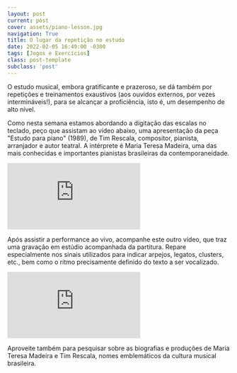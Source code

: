 ```yaml
---
layout: post
current: post
cover: assets/piano-lesson.jpg
navigation: True
title: O lugar da repetição no estudo
date: 2022-02-05 16:49:00 -0300
tags: [Jogos e Exercícios]
class: post-template
subclass: 'post'
---
```


O estudo musical, embora gratificante e prazeroso, se dá também por repetições e treinamentos exaustivos (aos ouvidos externos, por vezes intermináveis!), para se alcançar a proficiência, isto é, um desempenho de alto nível.

Como nesta semana estamos abordando a digitação das escalas no teclado, peço que assistam ao vídeo abaixo, uma apresentação da peça "Estudo para piano" (1989), de Tim Rescala, compositor, pianista, arranjador e autor teatral. A intérprete é Maria Teresa Madeira, uma das mais conhecidas e importantes pianistas brasileiras da contemporaneidade.

<iframe src="https://www.youtube.com/embed/VhO_gtH7H6w" allow="autoplay; encrypted-media" frameborder="0" allowfullscreen="true"></iframe>

Após assistir a performance ao vivo, acompanhe este outro vídeo, que traz uma gravação em estúdio acompanhada da partitura. Repare especialmente nos sinais utilizados para indicar arpejos, legatos, clusters, etc., bem como o ritmo precisamente definido do texto a ser vocalizado.

<iframe src="https://www.youtube.com/embed/3e2hawuA55o" allow="autoplay; encrypted-media" frameborder="0" allowfullscreen="true"></iframe>

Aproveite também para pesquisar sobre as biografias e produções de Maria Teresa Madeira e Tim Rescala, nomes emblemáticos da cultura musical brasileira.